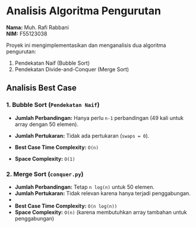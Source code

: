 # Analisis Algoritma Pengurutan

**Nama:** Muh. Rafi Rabbani  
**NIM:** F55123038

Proyek ini mengimplementasikan dan menganalisis dua algoritma pengurutan:  
1. Pendekatan Naif (Bubble Sort)  
2. Pendekatan Divide-and-Conquer (Merge Sort)  

## Analisis Best Case

### 1. Bubble Sort (`Pendekatan Naif`)

- **Jumlah Perbandingan:** Hanya perlu `n-1` perbandingan (49 kali untuk array dengan 50 elemen).
- **Jumlah Pertukaran:** Tidak ada pertukaran (`swaps = 0`).

- **Best Case Time Complexity:** `O(n)`
- **Space Complexity:** `O(1)`

### 2. Merge Sort (`conquer.py`)

- **Jumlah Perbandingan:** Tetap `n log(n)` untuk 50 elemen.
- **Jumlah Pertukaran:** Tidak relevan karena hanya terjadi penggabungan.
- 
- **Best Case Time Complexity:** `O(n log(n))`
- **Space Complexity:** `O(n)` (karena membutuhkan array tambahan untuk penggabungan)

